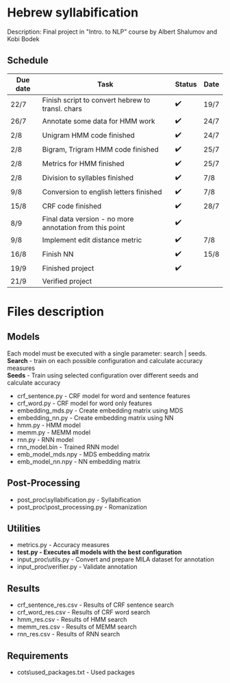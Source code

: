 
# Hebrew syllabification
Description: Final project in "Intro. to NLP" course by Albert Shalumov and Kobi Bodek

## Schedule
<!--- :heavy_check_mark: --->
| Due date | Task | Status | Date | 
| --- | --- | ---| ---|
| 22/7 | Finish script to convert hebrew to transl. chars | :heavy_check_mark: | 19/7 |
| 26/7 | Annotate some data for HMM work |:heavy_check_mark:| 24/7 |
| 2/8 | Unigram HMM code finished |:heavy_check_mark:| 24/7 |
| 2/8 | Bigram, Trigram HMM code finished |:heavy_check_mark:| 25/7 |
| 2/8 | Metrics for HMM finished |:heavy_check_mark:| 25/7 |
| 2/8 | Division to syllables finished |:heavy_check_mark:|7/8|
| 9/8 | Conversion to english letters finished |:heavy_check_mark:|7/8|
| 15/8 | CRF code finished |:heavy_check_mark:| 28/7 |
| 8/9 | Final data version - no more annotation from this point |:heavy_check_mark:||
| 9/8 | Implement edit distance metric |:heavy_check_mark:|7/8|
| 16/8 | Finish NN |:heavy_check_mark:|15/8|
| 19/9 | Finished project |:heavy_check_mark:||
| 21/9 | Verified project |||

# Files description
## Models
Each model must be executed with a single parameter: search | seeds.  
**Search** - train on each possible configuration and calculate accuracy measures  
**Seeds** - Train using selected configuration over different seeds and calculate accuracy  
 - crf_sentence.py - CRF model for word and sentence features
 - crf_word.py - CRF model for word only features
 - embedding_mds.py - Create embedding matrix using MDS
 - embedding_nn.py - Create embedding matrix using NN
 - hmm.py - HMM model
 - memm.py - MEMM model
 - rnn.py - RNN model
 - rnn_model.bin - Trained RNN model
 - emb_model_mds.npy - MDS embedding matrix
 - emb_model_nn.npy - NN embedding matrix 
 
 ## Post-Processing
  - post_proc\syllabification.py - Syllabification
  - post_proc\post_processing.py - Romanization
 
## Utilities
 - metrics.py - Accuracy measures
 - **test.py - Executes all models with the best configuration**
 - input_proc\utils.py - Convert and prepare MILA dataset for annotation 
 - input_proc\verifier.py - Validate annotation

## Results
 - crf_sentence_res.csv - Results of CRF sentence search
 - crf_word_res.csv - Results of CRF word search
 - hmm_res.csv - Results of HMM search
 - memm_res.csv - Results of MEMM search
  - rnn_res.csv - Results of RNN search
 
## Requirements
 - cots\used_packages.txt - Used packages


